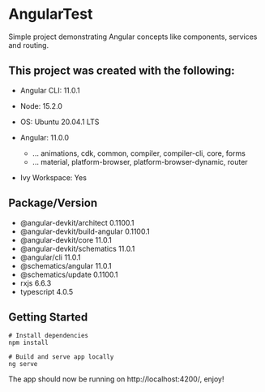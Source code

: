 # AngularTest

Simple project demonstrating Angular concepts like components, services and routing.

## This project was created with the following:

* Angular CLI: 11.0.1
* Node: 15.2.0
* OS: Ubuntu 20.04.1 LTS

* Angular: 11.0.0
    * ... animations, cdk, common, compiler, compiler-cli, core, forms
    * ... material, platform-browser, platform-browser-dynamic, router
* Ivy Workspace: Yes

## Package/Version                        

* @angular-devkit/architect       0.1100.1
* @angular-devkit/build-angular   0.1100.1
* @angular-devkit/core            11.0.1
* @angular-devkit/schematics      11.0.1
* @angular/cli                    11.0.1
* @schematics/angular             11.0.1
* @schematics/update              0.1100.1
* rxjs                            6.6.3
* typescript                      4.0.5

## Getting Started

```
# Install dependencies
npm install

# Build and serve app locally
ng serve 
```
The app should now be running on http://localhost:4200/, enjoy!